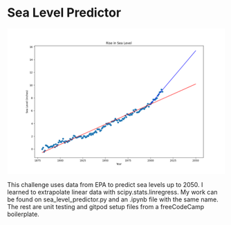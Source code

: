# Sea Level Predictor

![sea level plot with 2 regression lines extrapolated to 2050](https://github.com/seohyeonlee2020/sea-level-predictor/blob/main/sea_level_plot.png)

This challenge uses data from EPA to predict sea levels up to 2050. I learned to extrapolate linear data with scipy.stats.linregress. My work can be found on sea_level_predictor.py and an .ipynb file with the same name. The rest are unit testing and gitpod setup files from a freeCodeCamp boilerplate. 
